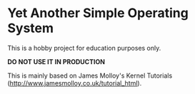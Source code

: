 # Yet Another Simple Operating System 

This is a hobby project for education purposes only.

**DO NOT USE IT IN PRODUCTION**

This is mainly based on James Molloy's Kernel Tutorials (http://www.jamesmolloy.co.uk/tutorial_html).
